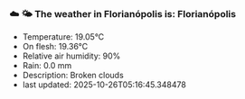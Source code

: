 ### ☁️ 🌤️  The weather in Florianópolis is: Florianópolis

- Temperature: 19.05°C
- On flesh: 19.36°C
- Relative air humidity: 90%
- Rain: 0.0 mm
- Description: Broken clouds
- last updated: 2025-10-26T05:16:45.348478
